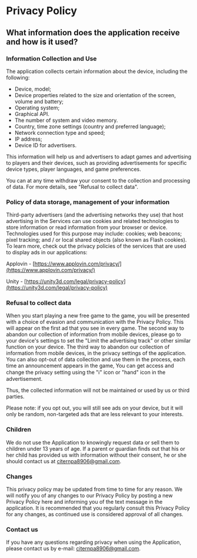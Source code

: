 # Privacy Policy

## What information does the application receive and how is it used?

### Information Collection and Use

The application collects certain information about the device, including the following:

- Device, model;
- Device properties related to the size and orientation of the screen, volume and battery;
-	Operating system;
- Graphical API.
- The number of system and video memory.
- Country, time zone settings (country and preferred language);
- Network connection type and speed;
- IP address;
- Device ID for advertisers.

This information will help us and advertisers to adapt games and advertising to players and their devices, such as providing advertisements for specific device types, player languages, and game preferences.

You can at any time withdraw your consent to the collection and processing of data. For more details, see "Refusal to collect data".

### Policy of data storage, management of your information

Third-party advertisers (and the advertising networks they use) that host advertising in the Services can use cookies and related technologies to store information or read information from your browser or device. Technologies used for this purpose may include: cookies; web beacons; pixel tracking; and / or local shared objects (also known as Flash cookies). To learn more, check out the privacy policies of the services that are used to display ads in our applications:

Applovin - [https://www.applovin.com/privacy/](https://www.applovin.com/privacy/)

Unity - [https://unity3d.com/legal/privacy-policy](https://unity3d.com/legal/privacy-policy)


### Refusal to collect data

When you start playing a new free game to the game, you will be presented with a choice of evasion and communication with the Privacy Policy. This will appear on the first ad that you see in every game. The second way to abandon our collection of information from mobile devices, please go to your device's settings to set the "Limit the advertising track" or other similar function on your device. The third way to abandon our collection of information from mobile devices, in the privacy settings of the application. You can also opt-out of data collection and use them in the process, each time an announcement appears in the game, You can get access and change the privacy setting using the "ℹ" icon or "hand" icon in the advertisement.

Thus, the collected information will not be maintained or used by us or third parties.

Please note: if you opt out, you will still see ads on your device, but it will only be random, non-targeted ads that are less relevant to your interests.

### Children

We do not use the Application to knowingly request data or sell them to children under 13 years of age. If a parent or guardian finds out that his or her child has provided us with information without their consent, he or she should contact us at citernpa8906@gmail.com.

### Changes

This privacy policy may be updated from time to time for any reason. We will notify you of any changes to our Privacy Policy by posting a new Privacy Policy here and informing you of the text message in the application. It is recommended that you regularly consult this Privacy Policy for any changes, as continued use is considered approval of all changes.

### Contact us

If you have any questions regarding privacy when using the Application, please contact us by e-mail: citernpa8906@gmail.com.



